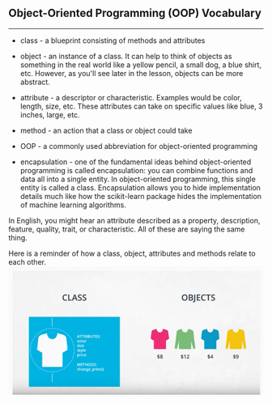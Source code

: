 Object-Oriented Programming (OOP) Vocabulary
---
---

* class - a blueprint consisting of methods and attributes

* object - an instance of a class. It can help to think of objects as something in the real world like a yellow pencil, a small dog, a blue shirt, etc. However, as you'll see later in the lesson, objects can be more abstract.

* attribute - a descriptor or characteristic. Examples would be color, length, size, etc. These attributes can take on specific values like blue, 3 inches, large, etc.

* method - an action that a class or object could take

* OOP - a commonly used abbreviation for object-oriented programming

* encapsulation - one of the fundamental ideas behind object-oriented programming is called encapsulation: you can combine functions and data all into a single entity. In object-oriented programming, this single entity is called a class. Encapsulation allows you to hide implementation details much like how the scikit-learn package hides the implementation of machine learning algorithms.

In English, you might hear an attribute described as a property, description, feature, quality, trait, or characteristic. All of these are saying the same thing.

Here is a reminder of how a class, object, attributes and methods relate to each other.
![class_as_blueprint](Images/class_as_blueprint.png)

